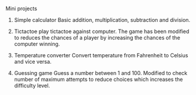 Mini projects

1. Simple calculator
Basic addition, multiplication, subtraction and division.

2. Tictactoe
play tictactoe against computer. The game has been modified to reduces the chances of a player by increasing the chances of the computer winning.

3. Temperature converter
Convert temperature from Fahrenheit to Celsius and vice versa.

4. Guessing game
Guess a number between 1 and 100. Modified to check number of maximum attempts to reduce choices which increases the difficulty level.